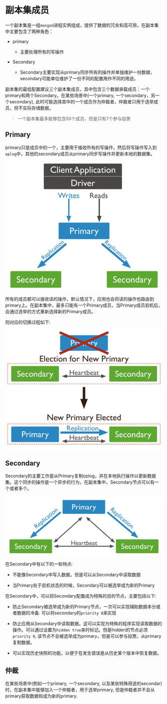 # 副本集成员

一个副本集是一组`mongod`进程实例组成，提供了数据的冗余和高可用，在副本集中主要包含了两种角色：

- primary
  
  - 主要处理所有的写操作

- Secondary
  
  - Secondary主要实现从primary同步所有的操作并单独维护一份数据，secondary可能单位维护了一份不同的配置用作不同的用途。

副本集的最低配置建议三个副本集成员，其中包含三个数据承载成员：一个primary和两个Secondary。在某些场景中(一个primary, 一个secondary，另一个secondary), 此时可能选择其中的一个成员作为仲裁者，仲裁者只用于选举成员，但不实际存储数据。

> 一个副本集最多能够包含50个成员，但是只有7个参与投票

## Primary

primary只是成员中的一个，主要用于接收所有的写操作，然后将写操作写入到`oplog`中，其他的secondary成员从primary同步写操作并更新本地的数据集。

![](../../../assets/5950208f0960c469e1075df3a057e97c78c1e3d8.svg)

所有的成员都可以接收读的操作，默认情况下，应用也会将读的操作也路由到primary上。在副本集中，最多只能有一个Primary成员，当Primary成员宕机后，会通过选举的方式重新选择新的Primary成员。

则对应的切换过程如下:

![](../../../assets/8402994c3beef23d01f2a3ef1cfdee3dacb02fc1.svg)

## Secondary

Secondary的主要工作是从Primary复制oplog，并在本地执行操作以更新数据集。这个同步的操作是一个异步的行为，在副本集中，Secondary节点可以有一个或者多个。

![](../../../assets/b7b7c0fbeb3fd15aa019915f326c3457daf328f9.svg)

在Secondary中有以下的一些特点:

- 不能像Secondary中写入数据，但是可以从Secondary中读取数据

- 当Primary处于宕机状态的时候，Secondary可以被选举成为新的Primary

在Secondary中，可以将Secondary配置成为特殊的目的节点，主要包括以下:

- 防止Secondary被选举成为新的Primary节点，一次可以实现辅助数据本分或者数据的冷备. 可以将secondary的`priority 0`来实现

- 防止应用从Secondary中读取数据。这可以实现为特殊的程序实现读取数据的操作。可以通过设置为`hidden true`来时标记。但是hidden的节点必须`priority 0`, 该节点不会被选举成为primary，但是可以参与投票，从primary复制数据。

- 可以实现历史快照的功能，以便于在发生错误是从历史某个版本中恢复数据。

## 仲裁

在某些场景中(例如一个primary, 一个secondary, 以及某些特殊用途的secondar)时，在副本集中能够加入一个仲裁者，用于选举primary, 但是仲裁者并不会从primary获取数据和成为新的primary.
